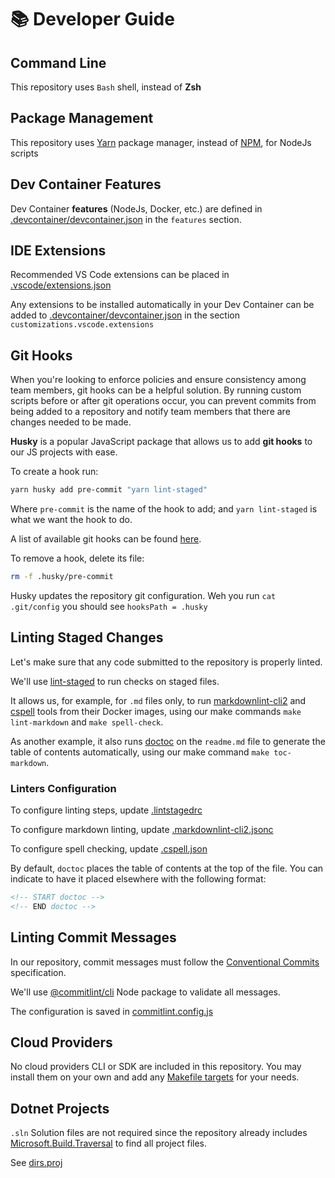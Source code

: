 # 📚 Developer Guide

## Command Line

This repository uses `Bash` shell, instead of **Zsh**

## Package Management

This repository uses [Yarn](https://yarnpkg.com) package manager, instead of [NPM](https://www.npmjs.com/), for NodeJs scripts

## Dev Container Features

Dev Container **features** (NodeJs, Docker, etc.) are defined in [.devcontainer/devcontainer.json](/.devcontainer/devcontainer.json) in the `features` section.

## IDE Extensions

Recommended VS Code extensions can be placed in [.vscode/extensions.json](/.vscode/extensions.json)

Any extensions to be installed automatically in your Dev Container can be added to [.devcontainer/devcontainer.json](/.devcontainer/devcontainer.json) in the section `customizations.vscode.extensions`

## Git Hooks

When you're looking to enforce policies and ensure consistency among team members, git hooks can be a helpful solution. By running custom scripts before or after git operations occur, you can prevent commits from being added to a repository and notify team members that there are changes needed to be made.

**Husky** is a popular JavaScript package that allows us to add **git hooks** to our JS projects with ease.

To create a hook run:

```sh
yarn husky add pre-commit "yarn lint-staged"
```

Where `pre-commit` is the name of the hook to add; and `yarn lint-staged` is what we want the hook to do.

A list of available git hooks can be found [here](https://git-scm.com/docs/githooks).

To remove a hook, delete its file:

```sh
rm -f .husky/pre-commit
```

Husky updates the repository git configuration. Weh you run `cat .git/config` you should see `hooksPath = .husky`

## Linting Staged Changes

Let's make sure that any code submitted to the repository is properly linted.

We'll use [lint-staged](https://github.com/okonet/lint-staged) to run checks on staged files.

It allows us, for example, for `.md` files only, to run [markdownlint-cli2](https://github.com/DavidAnson/markdownlint-cli2) and [cspell](https://cspell.org) tools from their Docker images, using our make commands `make lint-markdown` and `make spell-check`.

As another example, it also runs [doctoc](https://github.com/thlorenz/doctoc) on the `readme.md` file to generate the table of contents automatically, using our make command `make toc-markdown`.

### Linters Configuration

To configure linting steps, update [.lintstagedrc](.lintstagedrc)

To configure markdown linting, update [.markdownlint-cli2.jsonc](.markdownlint-cli2.jsonc)

To configure spell checking, update [.cspell.json](cspell.json)

By default, `doctoc` places the table of contents at the top of the file. You can indicate to have it placed elsewhere with the following format:

```xml
<!-- START doctoc -->
<!-- END doctoc -->
```

## Linting Commit Messages

In our repository, commit messages must follow the [Conventional Commits](https://www.conventionalcommits.org/en/v1.0.0/) specification.

We'll use [@commitlint/cli](https://github.com/conventional-changelog/commitlint) Node package to validate all messages.

The configuration is saved in [commitlint.config.js](commitlint.config.js)

## Cloud Providers

No cloud providers CLI or SDK are included in this repository. You may install them on your own and add any [Makefile targets](makefile-targets.md) for your needs.

## Dotnet Projects

`.sln` Solution files are not required since the repository already includes [Microsoft.Build.Traversal](https://github.com/microsoft/MSBuildSdks/tree/main/src/Traversal) to find all project files.

See [dirs.proj](../dirs.proj)
